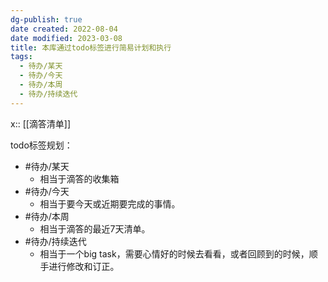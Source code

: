 ```yaml
---
dg-publish: true
date created: 2022-08-04
date modified: 2023-03-08
title: 本库通过todo标签进行简易计划和执行
tags:
  - 待办/某天
  - 待办/今天
  - 待办/本周
  - 待办/持续迭代
---
```


x:: [[滴答清单]]

todo标签规划：

- #待办/某天
	- 相当于滴答的收集箱
- #待办/今天
	- 相当于要今天或近期要完成的事情。
- #待办/本周
	- 相当于滴答的最近7天清单。
- #待办/持续迭代
	- 相当于一个big task，需要心情好的时候去看看，或者回顾到的时候，顺手进行修改和订正。
